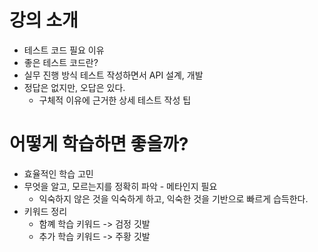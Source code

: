# 강의 소개
- 테스트 코드 필요 이유
- 좋은 테스트 코드란?
- 실무 진행 방식 테스트 작성하면서 API 설계, 개발 
- 정답은 없지만, 오답은 있다.
  - 구체적 이유에 근거한 상세 테스트 작성 팁

# 어떻게 학습하면 좋을까?
- 효율적인 학습 고민
- 무엇을 알고, 모르는지를 정확히 파악 - 메타인지 필요
  - 익숙하지 않은 것을 익숙하게 하고, 익숙한 것을 기반으로 빠르게 습득한다.
- 키워드 정리
  - 함꼐 학습 키워드 -> 검정 깃발
  - 추가 학습 키워드 -> 주황 깃발